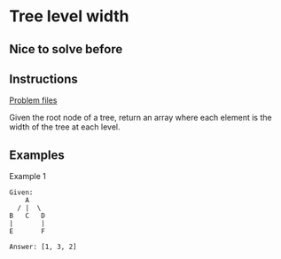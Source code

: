 # Tree level width

## Nice to solve before

## Instructions

[Problem files](.)

Given the root node of a tree, return an array where each element is the width of the tree at each level.

## Examples

Example 1

```
Given:
    A
  / |  \
B   C   D
|       |
E       F

Answer: [1, 3, 2]
```
